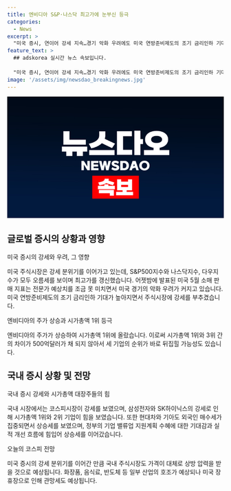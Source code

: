 ```yaml
---
title: 엔비디아 S&P·나스닥 최고가에 눈부신 등극
categories:
  - News
excerpt: >
  "미국 증시, 연이어 강세 지속…경기 악화 우려에도 미국 연방준비제도의 조기 금리인하 기대로 상승" 미국 증시는 미국 경기 악화 우려 속에서도 강세를 보였다. S&P500, 나스닥, 다우지수가 모두 상승하며 최고치를 경신했으며, 엔비디아가 애플과 마이크로소프트를 제치고 시가총액 1위에 올랐다. 이에 국내 증시도 강세를 보였는데, 삼성전자와 SK하이닉스 등의 시가총액 대장주들이 강세를 보이며 코스피시장이 2,763.92포인트로 연동 상승했다. 또한 현대차와 기아도 강한 모습을 보이며 상승세를 지속하고 있다. 미국 증시의 강세 분위기를 이어가며 국내 주식시장 예상이 호조를 보이고 있는 가운데, 관망세도 일부 예상된다.
feature_text: >
  ## adskorea 실시간 뉴스 속보입니다.

  "미국 증시, 연이어 강세 지속…경기 악화 우려에도 미국 연방준비제도의 조기 금리인하 기대로 상승" 미국 증시는 미국 경기 악화 우려 속에서도 강세를 보였다. S&P500, 나스닥, 다우지수가 모두 상승하며 최고치를 경신했으며, 엔비디아가 애플과 마이크로소프트를 제치고 시가총액 1위에 올랐다. 이에 국내 증시도 강세를 보였는데, 삼성전자와 SK하이닉스 등의 시가총액 대장주들이 강세를 보이며 코스피시장이 2,763.92포인트로 연동 상승했다. 또한 현대차와 기아도 강한 모습을 보이며 상승세를 지속하고 있다. 미국 증시의 강세 분위기를 이어가며 국내 주식시장 예상이 호조를 보이고 있는 가운데, 관망세도 일부 예상된다.
image: '/assets/img/newsdao_breakingnews.jpg'
---
```


<p><img src="/assets/img/newsdao_breakingnews.jpg" alt="adskorea 속보" /></p>

<h2 data-ke-size="size26">글로벌 증시의 상황과 영향</h2>

<p data-ke-size="size16">미국 증시의 강세와 우려, 그 영향</p>

<p>미국 주식시장은 강세 분위기를 이어가고 있는데, S&amp;P500지수와 나스닥지수, 다우지수가 모두 오름세를 보이며 최고가를 갱신했습니다. 어젯밤에 발표된 미국 5월 소매 판매 지표는 전문가 예상치를 조금 못 미치면서 미국 경기의 악화 우려가 커지고 있습니다. 미국 연방준비제도의 조기 금리인하 기대가 높아지면서 주식시장에 강세를 부추겼습니다.</p>

<p data-ke-size="size16">엔비디아의 주가 상승과 시가총액 1위 등극</p>

<p>엔비디아의 주가가 상승하여 시가총액 1위에 올랐습니다. 이로써 시가총액 1위와 3위 간의 차이가 500억달러가 채 되지 않아서 세 기업의 순위가 바로 뒤집힐 가능성도 있습니다.</p>

<h2 data-ke-size="size26">국내 증시 상황 및 전망</h2>

<p data-ke-size="size16">국내 증시 강세와 시가총액 대장주들의 힘</p>

<p>국내 시장에서는 코스피시장이 강세를 보였으며, 삼성전자와 SK하이닉스의 강세로 인해 시가총액 1위와 2위 기업이 힘을 보였습니다. 또한 현대차와 기아도 외국인 매수세가 집중되면서 상승세를 보였으며, 정부의 기업 밸류업 지원계획 수혜에 대한 기대감과 실적 개선 흐름에 힘입어 상승세를 이어갔습니다.</p>

<p data-ke-size="size16">오늘의 코스피 전망</p>

<p>미국 증시의 강세 분위기를 이어간 만큼 국내 주식시장도 가격이 대체로 상방 압력을 받을 것으로 예상됩니다. 화장품, 음식료, 반도체 등 일부 산업의 호조가 예상되나 미국 장 휴장으로 인해 관망세도 예상됩니다.</p>

